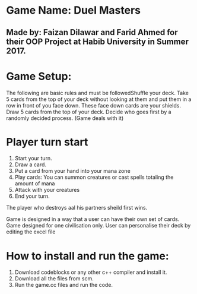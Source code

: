 
# Game Name: Duel Masters
## Made by: Faizan Dilawar and Farid Ahmed for their OOP Project at Habib University in Summer 2017.

# Game Setup:
The following are basic rules and must be followedShuffle your deck.
Take 5 cards from the top of your deck without looking at them and put them in a row in front of you face down. These face down cards are your shields.
Draw 5 cards from the top of your deck.
Decide who goes first by a randomly decided process. (Game deals with it)

# Player turn start
1. Start your turn.	
2. Draw a card.
3. Put a card from your hand into your mana zone
4. Play cards: You can summon creatures or cast spells totaling the amount of mana
5. Attack with your creatures
6. End your turn.

The player who destroys aal his partners sheild first wins.

Game is designed in a way that a user can have their own set of cards.
Game designed for one civilisation only.
User can personalise their deck by editing the excel file

# How to install and run the game:
1. Download codeblocks or any other c++ compiler and install it.
2. Download all the files from scm.
3. Run the game.cc files and run the code.
